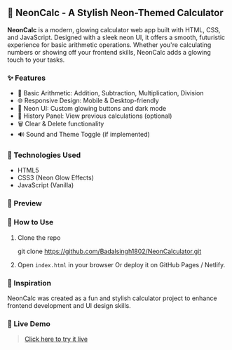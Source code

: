 ## 🔮 NeonCalc - A Stylish Neon-Themed Calculator

**NeonCalc** is a modern, glowing calculator web app built with HTML, CSS, and JavaScript. Designed with a sleek neon UI, it offers a smooth, futuristic experience for basic arithmetic operations. Whether you're calculating numbers or showing off your frontend skills, NeonCalc adds a glowing touch to your tasks.

### ✨ Features

* 🧮 Basic Arithmetic: Addition, Subtraction, Multiplication, Division
* 🌐 Responsive Design: Mobile & Desktop-friendly
* 🎇 Neon UI: Custom glowing buttons and dark mode
* 🔄 History Panel: View previous calculations (optional)
* 🗑️ Clear & Delete functionality
* 🔊 Sound and Theme Toggle (if implemented)


### 🚀 Technologies Used

* HTML5
* CSS3 (Neon Glow Effects)
* JavaScript (Vanilla)


### 📸 Preview

 



### 📂 How to Use

1. Clone the repo

  
   git clone https://github.com/Badalsingh1802/NeonCalculator.git
    

2. Open `index.html` in your browser
   Or deploy it on GitHub Pages / Netlify.



### 🧠 Inspiration

NeonCalc was created as a fun and stylish calculator project to enhance frontend development and UI design skills.



### 📌 Live Demo

> [Click here to try it live](https://your-username.github.io/neoncalc)

 
